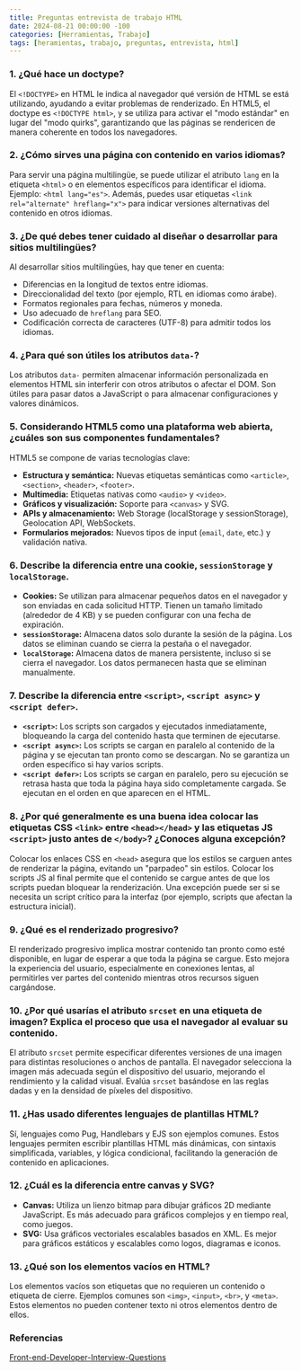 ```yaml
---
title: Preguntas entrevista de trabajo HTML
date: 2024-08-21 00:00:00 -100
categories: [Herramientas, Trabajo]
tags: [heramientas, trabajo, preguntas, entrevista, html]
---
```


### 1. ¿Qué hace un doctype?

El `<!DOCTYPE>` en HTML le indica al navegador qué versión de HTML se está utilizando, ayudando a evitar problemas de renderizado. En HTML5, el doctype es `<!DOCTYPE html>`, y se utiliza para activar el "modo estándar" en lugar del "modo quirks", garantizando que las páginas se rendericen de manera coherente en todos los navegadores.

### 2. ¿Cómo sirves una página con contenido en varios idiomas?

Para servir una página multilingüe, se puede utilizar el atributo `lang` en la etiqueta `<html>` o en elementos específicos para identificar el idioma. Ejemplo: `<html lang="es">`. Además, puedes usar etiquetas `<link rel="alternate" hreflang="x">` para indicar versiones alternativas del contenido en otros idiomas.

### 3. ¿De qué debes tener cuidado al diseñar o desarrollar para sitios multilingües?

Al desarrollar sitios multilingües, hay que tener en cuenta:

-   Diferencias en la longitud de textos entre idiomas.
-   Direccionalidad del texto (por ejemplo, RTL en idiomas como árabe).
-   Formatos regionales para fechas, números y moneda.
-   Uso adecuado de `hreflang` para SEO.
-   Codificación correcta de caracteres (UTF-8) para admitir todos los idiomas.

### 4. ¿Para qué son útiles los atributos `data-`?

Los atributos `data-` permiten almacenar información personalizada en elementos HTML sin interferir con otros atributos o afectar el DOM. Son útiles para pasar datos a JavaScript o para almacenar configuraciones y valores dinámicos.

### 5. Considerando HTML5 como una plataforma web abierta, ¿cuáles son sus componentes fundamentales?

HTML5 se compone de varias tecnologías clave:

-   **Estructura y semántica:** Nuevas etiquetas semánticas como `<article>`, `<section>`, `<header>`, `<footer>`.
-   **Multimedia:** Etiquetas nativas como `<audio>` y `<video>`.
-   **Gráficos y visualización:** Soporte para `<canvas>` y SVG.
-   **APIs y almacenamiento:** Web Storage (localStorage y sessionStorage), Geolocation API, WebSockets.
-   **Formularios mejorados:** Nuevos tipos de input (`email`, `date`, etc.) y validación nativa.

### 6. Describe la diferencia entre una cookie, `sessionStorage` y `localStorage`.

-   **Cookies:** Se utilizan para almacenar pequeños datos en el navegador y son enviadas en cada solicitud HTTP. Tienen un tamaño limitado (alrededor de 4 KB) y se pueden configurar con una fecha de expiración.
-   **`sessionStorage`:** Almacena datos solo durante la sesión de la página. Los datos se eliminan cuando se cierra la pestaña o el navegador.
-   **`localStorage`:** Almacena datos de manera persistente, incluso si se cierra el navegador. Los datos permanecen hasta que se eliminan manualmente.

### 7. Describe la diferencia entre `<script>`, `<script async>` y `<script defer>`.

-   **`<script>`:** Los scripts son cargados y ejecutados inmediatamente, bloqueando la carga del contenido hasta que terminen de ejecutarse.
-   **`<script async>`:** Los scripts se cargan en paralelo al contenido de la página y se ejecutan tan pronto como se descargan. No se garantiza un orden específico si hay varios scripts.
-   **`<script defer>`:** Los scripts se cargan en paralelo, pero su ejecución se retrasa hasta que toda la página haya sido completamente cargada. Se ejecutan en el orden en que aparecen en el HTML.

### 8. ¿Por qué generalmente es una buena idea colocar las etiquetas CSS `<link>` entre `<head></head>` y las etiquetas JS `<script>` justo antes de `</body>`? ¿Conoces alguna excepción?

Colocar los enlaces CSS en `<head>` asegura que los estilos se carguen antes de renderizar la página, evitando un "parpadeo" sin estilos. Colocar los scripts JS al final permite que el contenido se cargue antes de que los scripts puedan bloquear la renderización. Una excepción puede ser si se necesita un script crítico para la interfaz (por ejemplo, scripts que afectan la estructura inicial).

### 9. ¿Qué es el renderizado progresivo?

El renderizado progresivo implica mostrar contenido tan pronto como esté disponible, en lugar de esperar a que toda la página se cargue. Esto mejora la experiencia del usuario, especialmente en conexiones lentas, al permitirles ver partes del contenido mientras otros recursos siguen cargándose.

### 10. ¿Por qué usarías el atributo `srcset` en una etiqueta de imagen? Explica el proceso que usa el navegador al evaluar su contenido.

El atributo `srcset` permite especificar diferentes versiones de una imagen para distintas resoluciones o anchos de pantalla. El navegador selecciona la imagen más adecuada según el dispositivo del usuario, mejorando el rendimiento y la calidad visual. Evalúa `srcset` basándose en las reglas dadas y en la densidad de píxeles del dispositivo.

### 11. ¿Has usado diferentes lenguajes de plantillas HTML?

Sí, lenguajes como Pug, Handlebars y EJS son ejemplos comunes. Estos lenguajes permiten escribir plantillas HTML más dinámicas, con sintaxis simplificada, variables, y lógica condicional, facilitando la generación de contenido en aplicaciones.

### 12. ¿Cuál es la diferencia entre canvas y SVG?

-   **Canvas:** Utiliza un lienzo bitmap para dibujar gráficos 2D mediante JavaScript. Es más adecuado para gráficos complejos y en tiempo real, como juegos.
-   **SVG:** Usa gráficos vectoriales escalables basados en XML. Es mejor para gráficos estáticos y escalables como logos, diagramas e iconos.

### 13. ¿Qué son los elementos vacíos en HTML?

Los elementos vacíos son etiquetas que no requieren un contenido o etiqueta de cierre. Ejemplos comunes son `<img>`, `<input>`, `<br>`, y `<meta>`. Estos elementos no pueden contener texto ni otros elementos dentro de ellos.

### Referencias

[Front-end-Developer-Interview-Questions](https://github.com/h5bp/Front-end-Developer-Interview-Questions/blob/main/src/questions/html-questions.md)
